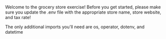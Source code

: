Welcome to the grocery store exercise! Before you get started, please make sure you update the .env file with the appropriate store name, store website, and tax rate! 

The only additional imports you'll need are os, operator, dotenv, and datetime